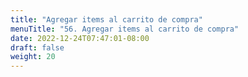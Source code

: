 ```yaml
---
title: "Agregar items al carrito de compra"
menuTitle: "56. Agregar items al carrito de compra"
date: 2022-12-24T07:47:01-08:00
draft: false
weight: 20
---
```

